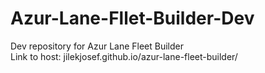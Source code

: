 # Azur-Lane-Fllet-Builder-Dev
Dev repository for Azur Lane Fleet Builder </br>
Link to host: jilekjosef.github.io/azur-lane-fleet-builder/
